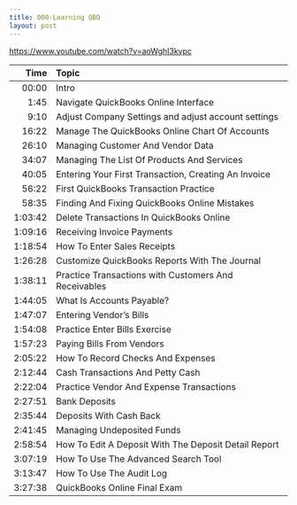 ```yaml
---
title: 000-Learning QBO
layout: post
---
```


https://www.youtube.com/watch?v=aoWghI3kvpc

|Time|Topic|
|-:|:-|
|00:00|Intro|
|1:45|Navigate QuickBooks Online Interface |
|9:10|Adjust Company Settings and adjust account settings|
|16:22|Manage The QuickBooks Online Chart Of Accounts|
|26:10|Managing Customer And Vendor Data |
|34:07|Managing The List Of Products And Services |
|40:05|Entering Your First Transaction, Creating An Invoice |
|56:22|First QuickBooks Transaction Practice|
|58:35|Finding And Fixing QuickBooks Online Mistakes |
|1:03:42|Delete Transactions In QuickBooks Online |
|1:09:16|Receiving Invoice Payments |
|1:18:54|How To Enter Sales Receipts |
|1:26:28|Customize QuickBooks Reports With The Journal |
|1:38:11|Practice Transactions with Customers And Receivables |
|1:44:05|What Is Accounts Payable?|
|1:47:07|Entering Vendor’s Bills|
|1:54:08|Practice Enter Bills Exercise|
|1:57:23|Paying Bills From Vendors|
|2:05:22|How To Record Checks And Expenses|
|2:12:44|Cash Transactions And Petty Cash|
|2:22:04|Practice Vendor And Expense Transactions|
|2:27:51|Bank Deposits|
|2:35:44|Deposits With Cash Back|
|2:41:45|Managing Undeposited Funds|
|2:58:54|How To Edit A Deposit With The Deposit Detail Report|
|3:07:19|How To Use The Advanced Search Tool|
|3:13:47|How To Use The Audit Log|
|3:27:38|QuickBooks Online Final Exam|
